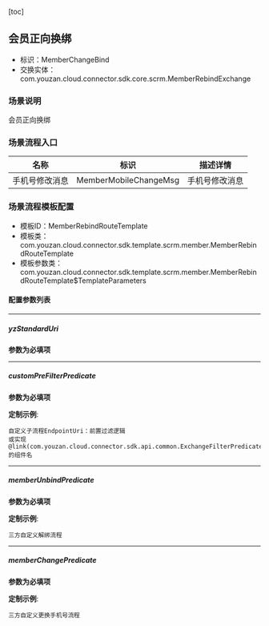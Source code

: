 [toc]

## 会员正向换绑
- 标识：MemberChangeBind
- 交换实体：com.youzan.cloud.connector.sdk.core.scrm.MemberRebindExchange
### 场景说明
会员正向换绑
### 场景流程入口

名称 | 标识 | 描述详情
---|---|---
手机号修改消息 | MemberMobileChangeMsg | 手机号修改消息

### 场景流程模板配置
- 模板ID：MemberRebindRouteTemplate
- 模板类：com.youzan.cloud.connector.sdk.template.scrm.member.MemberRebindRouteTemplate
- 模板参数类：com.youzan.cloud.connector.sdk.template.scrm.member.MemberRebindRouteTemplate$TemplateParameters

#### 配置参数列表

---
##### yzStandardUri
> 

**参数为必填项**

---
##### customPreFilterPredicate
> 

**参数为必填项**


**定制示例**:
```
自定义子流程EndpointUri：前置过滤逻辑
或实现@link(com.youzan.cloud.connector.sdk.api.common.ExchangeFilterPredicate)的组件名
```
---
##### memberUnbindPredicate
> 

**参数为必填项**


**定制示例**:
```
三方自定义解绑流程
```
---
##### memberChangePredicate
> 

**参数为必填项**


**定制示例**:
```
三方自定义更换手机号流程
```

